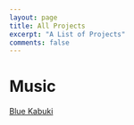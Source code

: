 ```yaml
---
layout: page
title: All Projects
excerpt: "A List of Projects"
comments: false
---
```


# Music

[Blue Kabuki](https://bluekabuki.com/) 
